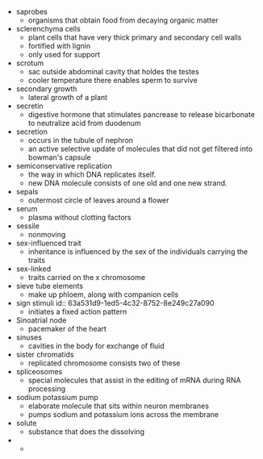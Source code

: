 - saprobes
	- organisms that obtain food from decaying organic matter
- sclerenchyma cells
	- plant cells that have very thick primary and secondary cell walls
	- fortified with lignin
	- only used for support
- scrotum
	- sac outside abdominal cavity that holdes the testes
	- cooler temperature there enables sperm to survive
- secondary growth
	- lateral growth of a plant
- secretin
	- digestive hormone that stimulates pancrease to release bicarbonate to neutralize acid from duodenum
- secretion
	- occurs in the tubule of nephron
	- an active selective update of molecules that did not get filtered into bowman's capsule
- semiconservative replication
	- the way in which DNA replicates itself.
	- new DNA molecule consists of one old and one new strand.
- sepals
	- outermost circle of leaves around a flower
- serum
	- plasma without clotting factors
- sessile
	- nonmoving
- sex-influenced trait
	- inheritance is influenced by the sex of the individuals carrying the traits
- sex-linked
	- traits carried on the x chromosome
- sieve tube elements
	- make up phloem, along with companion cells
- sign stimuli
  id:: 63a531d9-1ed5-4c32-8752-8e249c27a090
	- initiates a fixed action pattern
- Sinoatrial node
	- pacemaker of the heart
- sinuses
	- cavities in the body for exchange of fluid
- sister chromatids
	- replicated chromosome consists two of these
- spliceosomes
	- special molecules that assist in the editing of mRNA during RNA processing
- sodium potassium pump
	- elaborate molecule that sits within neuron membranes
	- pumps sodium and potassium ions across the membrane
- solute
	- substance that does the dissolving
-
	-